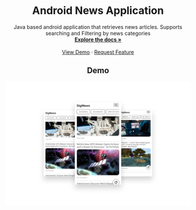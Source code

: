 <br />
<div align="center">

  <h1 align="center">Android News Application</h1>

  <p align="center">
      Java based android application that retrieves news articles. Supports searching and Filtering by news categories 
    <br />
    <a href="https://github.com/TONY-17/Android-News-App/tree/main/app"><strong>Explore the docs »</strong></a>
    <br />
    <br />
    <a href="#readme-demo">View Demo</a>
    ·
    <a href="https://github.com/TONY-17/Portfolio/issues">Request Feature</a>
  </p>
  
  <a name="readme-demo"></a>
  ## Demo
  <a href="https://github.com/TONY-17/Android-News-App/tree/main/app">
    <img src="/newsCast.webp" alt="Screenshot">
  </a>
  
  
   
</div>
